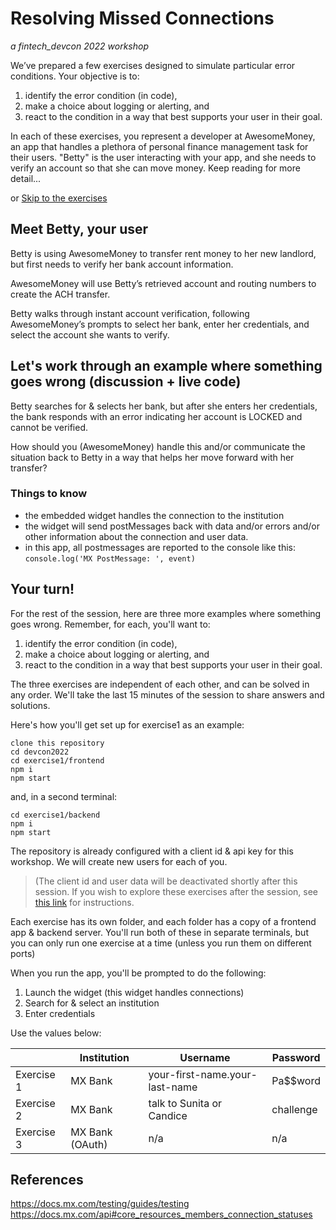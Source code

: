 # Resolving Missed Connections
_a fintech_devcon 2022 workshop_

We’ve prepared a few exercises designed to simulate particular error conditions.
Your objective is to:
1. identify the error condition (in code), 
2. make a choice about logging or alerting, and 
3. react to the condition in a way that best supports your user in their goal.

In each of these exercises, you represent a developer at AwesomeMoney, an app that handles a plethora of personal finance management task for their users. "Betty" is the user interacting with your app, and she needs to verify an account so that she can move money. Keep reading for more detail... 

or [Skip to the exercises](#your-turn)

## Meet Betty, your user

Betty is using AwesomeMoney to transfer rent money to her new landlord, but first needs to verify her bank account information. 

AwesomeMoney will use Betty’s retrieved account and routing numbers to create the ACH transfer. 

Betty walks through instant account verification, following AwesomeMoney’s prompts to select her bank, enter her credentials, and select the account she wants to verify.

## Let's work through an example where something goes wrong (discussion + live code)

Betty searches for & selects her bank, but after she enters her credentials, the bank responds with an error indicating her account is LOCKED and cannot be verified.

How should you (AwesomeMoney) handle this and/or communicate the situation back to Betty in a way that helps her move forward with her transfer?

### Things to know
- the embedded widget handles the connection to the institution
- the widget will send postMessages back with data and/or errors and/or other information about the connection and user data.
- in this app, all postmessages are reported to the console like this:
`console.log('MX PostMessage: ', event)`

## Your turn!

For the rest of the session, here are three more examples where something goes wrong. Remember, for each, you'll want to:

1. identify the error condition (in code), 
2. make a choice about logging or alerting, and 
3. react to the condition in a way that best supports your user in their goal.

The three exercises are independent of each other, and can be solved in any order. We'll take the last 15 minutes of the session to share answers and solutions.

Here's how you'll get set up for exercise1 as an example:

```
clone this repository
cd devcon2022
cd exercise1/frontend
npm i 
npm start
```
and, in a second terminal:
```
cd exercise1/backend
npm i
npm start
```
The repository is already configured with a client id & api key for this workshop. We will create new users for each of you.

> (The client id and user data will be deactivated shortly after this session. If you wish to explore these exercises after the session, see [this link](http://placeholder) for instructions.

Each exercise has its own folder, and each folder has a copy of a frontend app & backend server. You'll run both of these in separate terminals, but you can only run one exercise at a time (unless you run them on different ports)

When you run the app, you'll be prompted to do the following:
1. Launch the widget (this widget handles connections)
2. Search for & select an institution
3. Enter credentials

Use the values below:

|     | Institution | Username | Password |
| --- | ----------- | -------- | -------- |
| Exercise 1 | MX Bank | your-first-name.your-last-name | Pa$$word |
| Exercise 2 | MX Bank | talk to Sunita or Candice | challenge |
| Exercise 3 | MX Bank (OAuth) | n/a | n/a | 


## References
https://docs.mx.com/testing/guides/testing
https://docs.mx.com/api#core_resources_members_connection_statuses